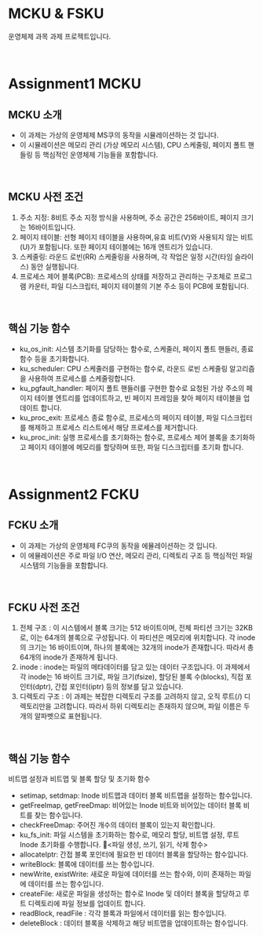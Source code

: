 # **MCKU & FSKU**
운영체제 과목 과제 프로젝트입니다.

<br/>

# **Assignment1 MCKU**

## **MCKU 소개**
- 이 과제는 가상의 운영체제 MS쿠의 동작을 시뮬레이션하는 것 입니다.
- 이 시뮬레이션은 메모리 관리 (가상 메모리 시스템), CPU 스케줄링, 페이지 폴트 핸들링 등 핵심적인 운영체제 기능들을 포함합니다.

<br/>

## **MCKU 사전 조건**
1. 주소 지정: 8비트 주소 지정 방식을 사용하며, 주소 공간은 256바이트, 페이지 크기는 16바이트입니다.
2. 페이지 테이블: 선형 페이지 테이블을 사용하며,유효 비트(V)와 사용되지 않는 비트(U)가 포함됩니다. 또한 페이지 테이블에는 16개 엔트리가 있습니다.
3. 스케줄링: 라운드 로빈(RR) 스케줄링을 사용하며, 각 작업은 일정 시간(타임 슬라이스) 동안 실행됩니다.
4. 프로세스 제어 블록(PCB): 프로세스의 상태를 저장하고 관리하는 구조체로 프로그램 카운터, 파일 디스크립터, 페이지 테이블의 기본 주소 등이 PCB에 포함됩니다.

<br/>

## **핵심 기능 함수**
- ku_os_init: 시스템 초기화를 담당하는 함수로, 스케줄러, 페이지 폴트 핸들러, 종료 함수 등을 초기화합니다.
- ku_scheduler: CPU 스케줄러를 구현하는 함수로, 라운드 로빈 스케줄링 알고리즘을 사용하여 프로세스를 스케줄링합니다.
- ku_pgfault_handler: 페이지 폴트 핸들러를 구현한 함수로 요청된 가상 주소의 페이지 테이블 엔트리를 업데이트하고, 빈 페이지 프레임을 찾아 페이지 테이블을 업데이트 합니다.
- ku_proc_exit: 프로세스 종료 함수로, 프로세스의 페이지 테이블, 파일 디스크립터를 해제하고 프로세스 리스트에서 해당 프로세스를 제거합니다.
- ku_proc_init: 실행 프로세스를 초기화하는 함수로, 프로세스 제어 블록을 초기화하고 페이지 테이블에 메모리를 할당하며 또한, 파일 디스크립터를 초기화 합니다.

<br/>

# **Assignment2 FCKU**

## **FCKU 소개**
- 이 과제는 가상의 운영체제 FC쿠의 동작을 에뮬레이션하는 것 입니다.
- 이 에뮬레이션은 주로 파일 I/O 연산, 메모리 관리, 디렉토리 구조 등 핵심적인 파일 시스템의 기능들을 포함합니다.

<br/>

## **FCKU 사전 조건**
1. 전체 구조 : 이 시스템에서 블록 크기는 512 바이트이며, 전체 파티션 크기는 32KB로, 이는 64개의 블록으로 구성됩니다. 이 파티션은 메모리에 위치합니다. 각 inode의 크기는 16 바이트이며, 하나의 블록에는 32개의 inode가 존재합니다. 따라서 총 64개의 inode가 존재하게 됩니다.
2. inode : inode는 파일의 메타데이터를 담고 있는 데이터 구조입니다. 이 과제에서 각 inode는 16 바이트 크기로, 파일 크기(fsize), 할당된 블록 수(blocks), 직접 포인터(dptr), 간접 포인터(iptr) 등의 정보를 담고 있습니다.
3. 디렉토리 구조 : 이 과제는 복잡한 디렉토리 구조를 고려하지 않고, 오직 루트(/) 디렉토리만을 고려합니다. 따라서 하위 디렉토리는 존재하지 않으며, 파일 이름은 두 개의 알파벳으로 표현됩니다.

<br/>

## **핵심 기능 함수**
비트맵 설정과 비트맵 및 블록 할당 및 초기화 함수
- setimap, setdmap: Inode 비트맵과 데이터 블록 비트맵을 설정하는 함수입니다.
- getFreeImap, getFreeDmap: 비어있는 Inode 비트와 비어있는 데이터 블록 비트를 찾는 함수입니다.
- checkFreeDmap: 주어진 개수의 데이터 블록이 있는지 확인합니다.
- ku_fs_init: 파일 시스템을 초기화하는 함수로, 메모리 할당, 비트맵 설정, 루트 Inode 초기화를 수행합니다.
<파일 생성, 쓰기, 읽기, 삭제 함수>
- allocateIptr: 간접 블록 포인터에 필요한 빈 데이터 블록을 할당하는 함수입니다.
- writeBlock: 블록에 데이터를 쓰는 함수입니다.
- newWrite, existWrite: 새로운 파일에 데이터를 쓰는 함수와, 이미 존재하는 파일에 데이터를 쓰는 함수입니다.
- createFile: 새로운 파일을 생성하는 함수로 Inode 및 데이터 블록을 할당하고 루트 디렉토리에 파일 정보를 업데이트 합니다.
- readBlock, readFile : 각각 블록과 파일에서 데이터를 읽는 함수입니다.
- deleteBlock : 데이터 블록을 삭제하고 해당 비트맵을 업데이트하는 함수입니다.
